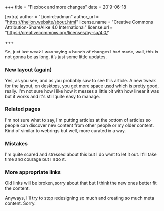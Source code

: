 +++
title = "Flexbox and more changes"
date = 2019-06-18

[extra]
author = "Lionirdeadman"
author_url = "https://thelion.website/about.html"
license.name = "Creative Commons Attribution-ShareAlike 4.0 International"
license.url = "https://creativecommons.org/licenses/by-sa/4.0/"
 
+++

So, just last week I was saying a bunch of changes I had made, well, this is not gonna be as long, it's just some little updates.
<!-- more -->

### New layout (again)

Yes, as you see, and as you probably saw to see this article. A new tweak for the layout, on desktops, you get more space used which is pretty good, really. I'm not sure how I like how it messes a little bit with how linear it was but it works and it's still quite easy to manage.

### Related pages

I'm not sure what to say, I'm putting articles at the bottom of articles so people can discover new content from other people or my older content. Kind of similar to webrings but well, more curated in a way.

### Mistakes

I'm quite scared and stressed about this but I do want to let it out. It'll take time and courage but I'll do it.

### More appropriate links

Old links will be broken, sorry about that but I think the new ones better fit the content.

Anyways, I'll try to stop redesigning so much and creating so much meta content. Sorry.


